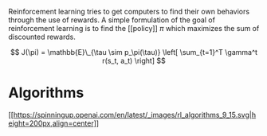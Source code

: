 Reinforcement learning tries to get computers to find their own behaviors through the use of rewards. A simple formulation of the goal of reinforcement learning is to find the [[policy]] $\pi$ which maximizes the sum of discounted rewards.

$$
J(\pi) = \mathbb{E}\_{\tau \sim p_\pi(\tau)} \left[ \sum_{t=1}^T \gamma^t r(s_t, a_t) \right]
$$

# Algorithms


[[https://spinningup.openai.com/en/latest/_images/rl_algorithms_9_15.svg|height=200px,align=center]]